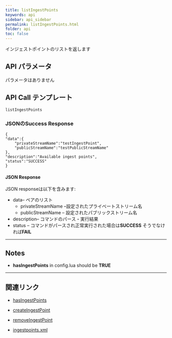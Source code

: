 ```yaml
---
title: listIngestPoints
keywords: api
sidebar: api_sidebar
permalink: listIngestPoints.html
folder: api
toc: false
---
```




インジェストポイントのリストを返します





## API パラメータ

パラメータはありません



## API Call テンプレート

```
listIngestPoints
```



### JSONのSuccess Response

```
{
"data":{
    "privateStreamName":"testIngestPoint",
    "publicStreamName":"testPublicStreamName"
},
"description":"Available ingest points",
"status":"SUCCESS"
}
```



#### JSON Response

JSON responseは以下を含みます:

- data– ペアのリスト
  - privateStreamName –設定されたプライベートストリーム名
  - publicStreamName – 設定されたパブリックストリーム名
- description– コマンドのパース・実行結果
- status – コマンドがパースされ正常実行された場合は**SUCCESS** そうでなければ**FAIL**

------

## Notes

- **hasIngestPoints** in config.lua should be **TRUE**


------

## 関連リンク

- [hasIngestPoints](userguide_configlua.html#hasingestpoints)


- [createIngestPoint](createIngestPoint.html)
- [removeIngestPoint](removeIngestPoint.html)
- [ingestpoints.xml](userguide_ingestpoints.html)